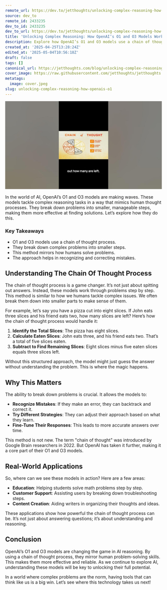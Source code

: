 ```yaml
---
remote_url: https://dev.to/jetthoughts/unlocking-complex-reasoning-how-openais-o1-and-o3-models-work-3ddl
source: dev_to
remote_id: 2433235
dev_to_id: 2433235
dev_to_url: https://dev.to/jetthoughts/unlocking-complex-reasoning-how-openais-o1-and-o3-models-work-3ddl
title: 'Unlocking Complex Reasoning: How OpenAI’s O1 and O3 Models Work'
description: Explore how OpenAI’s O1 and O3 models use a chain of thought process to tackle complex reasoning tasks, mimicking human problem-solving skills.
created_at: '2025-04-25T13:28:24Z'
edited_at: '2025-05-04T10:56:18Z'
draft: false
tags: []
canonical_url: https://jetthoughts.com/blog/unlocking-complex-reasoning-how-openais-o1/
cover_image: https://raw.githubusercontent.com/jetthoughts/jetthoughts.github.io/master/content/blog/unlocking-complex-reasoning-how-openais-o1/cover.jpeg
metatags:
  image: cover.jpeg
slug: unlocking-complex-reasoning-how-openais-o1
---
```

[![Unlocking Complex Reasoning: How OpenAI’s O1 and O3 Models Work](file_0.jpg)](https://www.youtube.com/watch?v=mUKkjMoKEdg)

In the world of AI, OpenAI’s O1 and O3 models are making waves. These models tackle complex reasoning tasks in a way that mimics human thought processes. They break down problems into smaller, manageable steps, making them more effective at finding solutions. Let’s explore how they do this.

### Key Takeaways

*   O1 and O3 models use a chain of thought process.
*   They break down complex problems into smaller steps.
*   This method mirrors how humans solve problems.
*   The approach helps in recognizing and correcting mistakes.

## Understanding The Chain Of Thought Process

The chain of thought process is a game changer. It’s not just about spitting out answers. Instead, these models work through problems step by step. This method is similar to how we humans tackle complex issues. We often break them down into smaller parts to make sense of them.

For example, let’s say you have a pizza cut into eight slices. If John eats three slices and his friend eats two, how many slices are left? Here’s how the chain of thought process would handle it:

1.  **Identify the Total Slices**: The pizza has eight slices.
2.  **Calculate Eaten Slices**: John eats three, and his friend eats two. That’s a total of five slices eaten.
3.  **Subtract to Find Remaining Slices**: Eight slices minus five eaten slices equals three slices left.

Without this structured approach, the model might just guess the answer without understanding the problem. This is where the magic happens.

## Why This Matters

The ability to break down problems is crucial. It allows the models to:

*   **Recognize Mistakes**: If they make an error, they can backtrack and correct it.
*   **Try Different Strategies**: They can adjust their approach based on what they learn.
*   **Fine-Tune Their Responses**: This leads to more accurate answers over time.

This method is not new. The term "chain of thought" was introduced by Google Brain researchers in 2022. But OpenAI has taken it further, making it a core part of their O1 and O3 models.

## Real-World Applications

So, where can we see these models in action? Here are a few areas:

*   **Education**: Helping students solve math problems step by step.
*   **Customer Support**: Assisting users by breaking down troubleshooting steps.
*   **Content Creation**: Aiding writers in organizing their thoughts and ideas.

These applications show how powerful the chain of thought process can be. It’s not just about answering questions; it’s about understanding and reasoning.

## Conclusion

OpenAI’s O1 and O3 models are changing the game in AI reasoning. By using a chain of thought process, they mirror human problem-solving skills. This makes them more effective and reliable. As we continue to explore AI, understanding these models will be key to unlocking their full potential.

In a world where complex problems are the norm, having tools that can think like us is a big win. Let’s see where this technology takes us next!